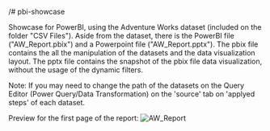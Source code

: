 /# pbi-showcase

 Showcase for PowerBI, using the Adventure Works dataset (included on the folder "CSV Files").
 Aside from the dataset, there is the PowerBI file ("AW_Report.pbix") and a Powerpoint file ("AW_Report.pptx").
 The pbix file contains the all the manipulation of the datasets and the data visualization layout.
 The pptx file contains the snapshot of the pbix file data visualization, without the usage of the dynamic filters.

Note: If you may need to change the path of the datasets on the Query Editor (Power Query/Data Transformation) on the 'source' tab on 'applyed steps' of each dataset.

Preview for the first page of the report:
![AW_Report](https://user-images.githubusercontent.com/78040263/106082246-1c214e00-60f9-11eb-9d2d-ebc8a860fe90.png)
